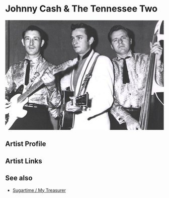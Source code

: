 # Johnny Cash & The Tennessee Two

![](../../assets/artists/Johnny_Cash_and_The_Tennessee_Two.png)

## Artist Profile



## Artist Links



## See also

- [Sugartime / My Treasurer](Sugartime_-_My_Treasurer.md)
